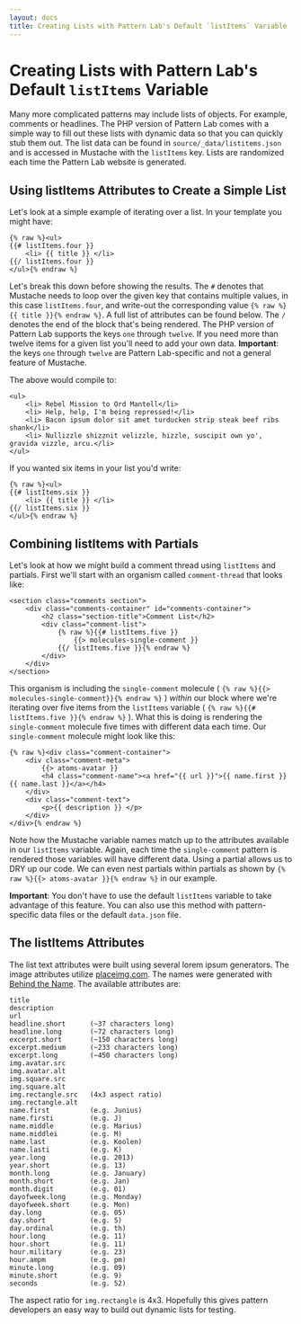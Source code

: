 ```yaml
---
layout: docs
title: Creating Lists with Pattern Lab's Default `listItems` Variable | Pattern Lab
---
```


# Creating Lists with Pattern Lab's Default `listItems` Variable
Many more complicated patterns may include lists of objects. For example, comments or headlines. The PHP version of Pattern Lab comes with a simple way to fill out these lists with dynamic data so that you can quickly stub them out. The list data can be found in `source/_data/listitems.json` and is accessed in Mustache with the `listItems` key. Lists are randomized each time the Pattern Lab website is generated. 

## Using listItems Attributes to Create a Simple List

Let's look at a simple example of iterating over a list. In your template you might have:

    {% raw %}<ul>
    {{# listItems.four }}
        <li> {{ title }} </li>
    {{/ listItems.four }}
    </ul>{% endraw %}

Let's break this down before showing the results. The `#` denotes that Mustache needs to loop over the given key that contains multiple values, in this case `listItems.four`, and write-out the corresponding value `{% raw %}{{ title }}{% endraw %}`. A full list of attributes can be found below. The `/` denotes the end of the block that's being rendered. The PHP version of Pattern Lab supports the keys `one` through `twelve`. If you need more than twelve items for a given list you'll need to add your own data. **Important**: the keys `one` through `twelve` are Pattern Lab-specific and not a general feature of Mustache.

The above would compile to:

    <ul>
        <li> Rebel Mission to Ord Mantell</li>
        <li> Help, help, I'm being repressed!</li>
        <li> Bacon ipsum dolor sit amet turducken strip steak beef ribs shank</li>
        <li> Nullizzle shizznit velizzle, hizzle, suscipit own yo', gravida vizzle, arcu.</li>
    </ul>

If you wanted six items in your list you'd write:

    {% raw %}<ul>
    {{# listItems.six }}
        <li> {{ title }} </li>
    {{/ listItems.six }}
    </ul>{% endraw %}

## Combining listItems with Partials

Let's look at how we might build a comment thread using `listItems` and partials. First we'll start with an organism called `comment-thread` that looks like:

    <section class="comments section">
        <div class="comments-container" id="comments-container">
            <h2 class="section-title">Comment List</h2>
            <div class="comment-list">
                {% raw %}{{# listItems.five }}
                    {{> molecules-single-comment }} 
                {{/ listItems.five }}{% endraw %}
            </div>
        </div> 
    </section>

This organism is including the `single-comment` molecule ( `{% raw %}{{> molecules-single-comment}}{% endraw %}` ) _within_ our block where we're iterating over five items from the `listItems` variable ( `{% raw %}{{# listItems.five }}{% endraw %}` ). What this is doing is rendering the `single-comment` molecule five times with different data each time. Our `single-comment` molecule might look like this:

    {% raw %}<div class="comment-container">
        <div class="comment-meta">
            {{> atoms-avatar }}
            <h4 class="comment-name"><a href="{{ url }}">{{ name.first }} {{ name.last }}</a></h4>
        </div>
        <div class="comment-text">
            <p>{{ description }} </p>
        </div>
    </div>{% endraw %}

Note how the Mustache variable names match up to the attributes available in our `listItems` variable. Again, each time the `single-comment` pattern is rendered those variables will have different data. Using a partial allows us to DRY up our code. We can even nest partials within partials as shown by `{% raw %}{{> atoms-avatar }}{% endraw %}` in our example.

**Important**: You don't have to use the default `listItems` variable to take advantage of this feature. You can also use this method with pattern-specific data files or the default `data.json` file.

## The listItems Attributes

The list text attributes were built using several lorem ipsum generators. The image attributes utilize [placeimg.com](http://placeimg.com). The names were generated with [Behind the Name](http://www.behindthename.com/). The available attributes are:

    title
    description
    url
    headline.short      (~37 characters long)
    headline.long       (~72 characters long)
    excerpt.short       (~150 characters long)
    excerpt.medium      (~233 characters long)
    excerpt.long        (~450 characters long)
    img.avatar.src
    img.avatar.alt
    img.square.src
    img.square.alt
    img.rectangle.src   (4x3 aspect ratio)
    img.rectangle.alt
    name.first          (e.g. Junius)
    name.firsti         (e.g. J)
    name.middle         (e.g. Marius)
    name.middlei        (e.g. M)
    name.last           (e.g. Koolen)
    name.lasti          (e.g. K)
    year.long           (e.g. 2013)
    year.short          (e.g. 13)
    month.long          (e.g. January)
    month.short         (e.g. Jan)
    month.digit         (e.g. 01)
    dayofweek.long      (e.g. Monday)
    dayofweek.short     (e.g. Mon)
    day.long            (e.g. 05)
    day.short           (e.g. 5)
    day.ordinal         (e.g. th)
    hour.long           (e.g. 11)
    hour.short          (e.g. 11)
    hour.military       (e.g. 23)
    hour.ampm           (e.g. pm)
    minute.long         (e.g. 09)
    minute.short        (e.g. 9)
    seconds             (e.g. 52)

The aspect ratio for `img.rectangle` is 4x3. Hopefully this gives pattern developers an easy way to build out dynamic lists for testing.